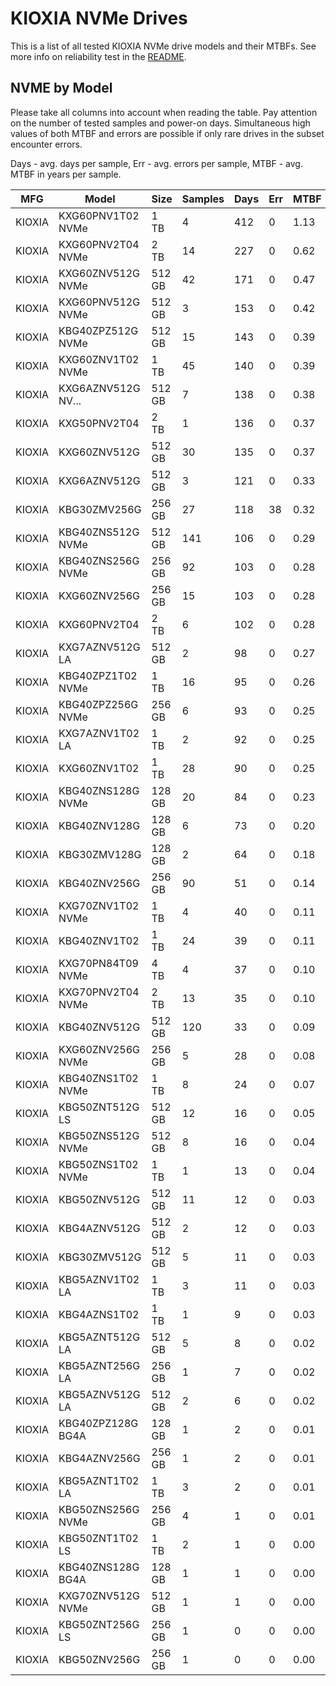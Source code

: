KIOXIA NVMe Drives
==================

This is a list of all tested KIOXIA NVMe drive models and their MTBFs. See more
info on reliability test in the [README](https://github.com/linuxhw/SMART).

NVME by Model
------------

Please take all columns into account when reading the table. Pay attention on the
number of tested samples and power-on days. Simultaneous high values of both MTBF
and errors are possible if only rare drives in the subset encounter errors.

Days - avg. days per sample,
Err  - avg. errors per sample,
MTBF - avg. MTBF in years per sample.

| MFG       | Model              | Size   | Samples | Days  | Err   | MTBF |
|-----------|--------------------|--------|---------|-------|-------|------|
| KIOXIA    | KXG60PNV1T02 NVMe  | 1 TB   | 4       | 412   | 0     | 1.13   |
| KIOXIA    | KXG60PNV2T04 NVMe  | 2 TB   | 14      | 227   | 0     | 0.62   |
| KIOXIA    | KXG60ZNV512G NVMe  | 512 GB | 42      | 171   | 0     | 0.47   |
| KIOXIA    | KXG60PNV512G NVMe  | 512 GB | 3       | 153   | 0     | 0.42   |
| KIOXIA    | KBG40ZPZ512G NVMe  | 512 GB | 15      | 143   | 0     | 0.39   |
| KIOXIA    | KXG60ZNV1T02 NVMe  | 1 TB   | 45      | 140   | 0     | 0.39   |
| KIOXIA    | KXG6AZNV512G NV... | 512 GB | 7       | 138   | 0     | 0.38   |
| KIOXIA    | KXG50PNV2T04       | 2 TB   | 1       | 136   | 0     | 0.37   |
| KIOXIA    | KXG60ZNV512G       | 512 GB | 30      | 135   | 0     | 0.37   |
| KIOXIA    | KXG6AZNV512G       | 512 GB | 3       | 121   | 0     | 0.33   |
| KIOXIA    | KBG30ZMV256G       | 256 GB | 27      | 118   | 38    | 0.32   |
| KIOXIA    | KBG40ZNS512G NVMe  | 512 GB | 141     | 106   | 0     | 0.29   |
| KIOXIA    | KBG40ZNS256G NVMe  | 256 GB | 92      | 103   | 0     | 0.28   |
| KIOXIA    | KXG60ZNV256G       | 256 GB | 15      | 103   | 0     | 0.28   |
| KIOXIA    | KXG60PNV2T04       | 2 TB   | 6       | 102   | 0     | 0.28   |
| KIOXIA    | KXG7AZNV512G LA    | 512 GB | 2       | 98    | 0     | 0.27   |
| KIOXIA    | KBG40ZPZ1T02 NVMe  | 1 TB   | 16      | 95    | 0     | 0.26   |
| KIOXIA    | KBG40ZPZ256G NVMe  | 256 GB | 6       | 93    | 0     | 0.25   |
| KIOXIA    | KXG7AZNV1T02 LA    | 1 TB   | 2       | 92    | 0     | 0.25   |
| KIOXIA    | KXG60ZNV1T02       | 1 TB   | 28      | 90    | 0     | 0.25   |
| KIOXIA    | KBG40ZNS128G NVMe  | 128 GB | 20      | 84    | 0     | 0.23   |
| KIOXIA    | KBG40ZNV128G       | 128 GB | 6       | 73    | 0     | 0.20   |
| KIOXIA    | KBG30ZMV128G       | 128 GB | 2       | 64    | 0     | 0.18   |
| KIOXIA    | KBG40ZNV256G       | 256 GB | 90      | 51    | 0     | 0.14   |
| KIOXIA    | KXG70ZNV1T02 NVMe  | 1 TB   | 4       | 40    | 0     | 0.11   |
| KIOXIA    | KBG40ZNV1T02       | 1 TB   | 24      | 39    | 0     | 0.11   |
| KIOXIA    | KXG70PN84T09 NVMe  | 4 TB   | 4       | 37    | 0     | 0.10   |
| KIOXIA    | KXG70PNV2T04 NVMe  | 2 TB   | 13      | 35    | 0     | 0.10   |
| KIOXIA    | KBG40ZNV512G       | 512 GB | 120     | 33    | 0     | 0.09   |
| KIOXIA    | KXG60ZNV256G NVMe  | 256 GB | 5       | 28    | 0     | 0.08   |
| KIOXIA    | KBG40ZNS1T02 NVMe  | 1 TB   | 8       | 24    | 0     | 0.07   |
| KIOXIA    | KBG50ZNT512G LS    | 512 GB | 12      | 16    | 0     | 0.05   |
| KIOXIA    | KBG50ZNS512G NVMe  | 512 GB | 8       | 16    | 0     | 0.04   |
| KIOXIA    | KBG50ZNS1T02 NVMe  | 1 TB   | 1       | 13    | 0     | 0.04   |
| KIOXIA    | KBG50ZNV512G       | 512 GB | 11      | 12    | 0     | 0.03   |
| KIOXIA    | KBG4AZNV512G       | 512 GB | 2       | 12    | 0     | 0.03   |
| KIOXIA    | KBG30ZMV512G       | 512 GB | 5       | 11    | 0     | 0.03   |
| KIOXIA    | KBG5AZNV1T02 LA    | 1 TB   | 3       | 11    | 0     | 0.03   |
| KIOXIA    | KBG4AZNS1T02       | 1 TB   | 1       | 9     | 0     | 0.03   |
| KIOXIA    | KBG5AZNT512G LA    | 512 GB | 5       | 8     | 0     | 0.02   |
| KIOXIA    | KBG5AZNT256G LA    | 256 GB | 1       | 7     | 0     | 0.02   |
| KIOXIA    | KBG5AZNV512G LA    | 512 GB | 2       | 6     | 0     | 0.02   |
| KIOXIA    | KBG40ZPZ128G BG4A  | 128 GB | 1       | 2     | 0     | 0.01   |
| KIOXIA    | KBG4AZNV256G       | 256 GB | 1       | 2     | 0     | 0.01   |
| KIOXIA    | KBG5AZNT1T02 LA    | 1 TB   | 3       | 2     | 0     | 0.01   |
| KIOXIA    | KBG50ZNS256G NVMe  | 256 GB | 4       | 1     | 0     | 0.01   |
| KIOXIA    | KBG50ZNT1T02 LS    | 1 TB   | 2       | 1     | 0     | 0.00   |
| KIOXIA    | KBG40ZNS128G BG4A  | 128 GB | 1       | 1     | 0     | 0.00   |
| KIOXIA    | KXG70ZNV512G NVMe  | 512 GB | 1       | 1     | 0     | 0.00   |
| KIOXIA    | KBG50ZNT256G LS    | 256 GB | 1       | 0     | 0     | 0.00   |
| KIOXIA    | KBG50ZNV256G       | 256 GB | 1       | 0     | 0     | 0.00   |
